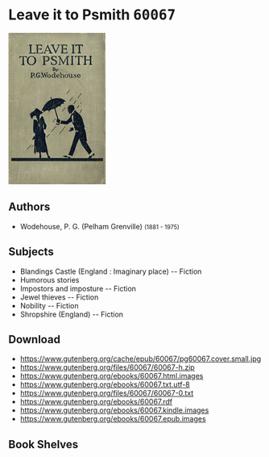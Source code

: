 # Leave it to Psmith <kbd>60067</kbd>

![](./cover.medium.jpg "")

## Authors


 - Wodehouse, P. G. (Pelham Grenville) <small>(1881 - 1975)</small>

## Subjects


 - Blandings Castle (England : Imaginary place) -- Fiction
 - Humorous stories
 - Impostors and imposture -- Fiction
 - Jewel thieves -- Fiction
 - Nobility -- Fiction
 - Shropshire (England) -- Fiction

## Download


 - https://www.gutenberg.org/cache/epub/60067/pg60067.cover.small.jpg
 - https://www.gutenberg.org/files/60067/60067-h.zip
 - https://www.gutenberg.org/ebooks/60067.html.images
 - https://www.gutenberg.org/ebooks/60067.txt.utf-8
 - https://www.gutenberg.org/files/60067/60067-0.txt
 - https://www.gutenberg.org/ebooks/60067.rdf
 - https://www.gutenberg.org/ebooks/60067.kindle.images
 - https://www.gutenberg.org/ebooks/60067.epub.images

## Book Shelves


